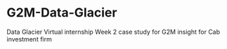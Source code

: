 # G2M-Data-Glacier
Data Glacier Virtual internship Week 2 case study for G2M insight for Cab investment firm
